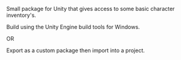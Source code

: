 Small package for Unity that gives access to some basic character inventory's.

Build using the Unity Engine build tools for Windows.

OR 

Export as a custom package then import into a project.
